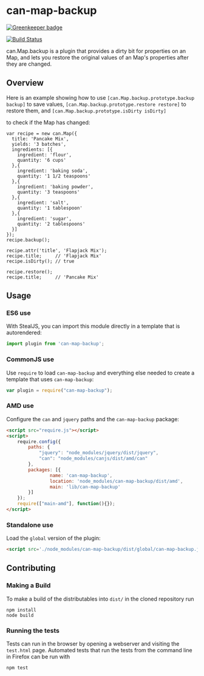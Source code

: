# can-map-backup

[![Greenkeeper badge](https://badges.greenkeeper.io/canjs/can-map-backup.svg)](https://greenkeeper.io/)

[![Build Status](https://travis-ci.org/canjs/can-map-backup.png?branch=master)](https://travis-ci.org/canjs/can-map-backup)

can.Map.backup is a plugin that provides a dirty bit for properties on an Map,
and lets you restore the original values of an Map's properties after they are changed.

## Overview

Here is an example showing how to use `[can.Map.backup.prototype.backup backup]` to save values,
`[can.Map.backup.prototype.restore restore]` to restore them, and `[can.Map.backup.prototype.isDirty isDirty]`

to check if the Map has changed:

```
var recipe = new can.Map({
  title: 'Pancake Mix',
  yields: '3 batches',
  ingredients: [{
    ingredient: 'flour',
    quantity: '6 cups'
  },{
    ingredient: 'baking soda',
    quantity: '1 1/2 teaspoons'
  },{
    ingredient: 'baking powder',
    quantity: '3 teaspoons'
  },{
    ingredient: 'salt',
    quantity: '1 tablespoon'
  },{
    ingredient: 'sugar',
    quantity: '2 tablespoons'
  }]
});
recipe.backup();

recipe.attr('title', 'Flapjack Mix');
recipe.title;     // 'Flapjack Mix'
recipe.isDirty(); // true

recipe.restore();
recipe.title;     // 'Pancake Mix'
```

## Usage

### ES6 use

With StealJS, you can import this module directly in a template that is autorendered:

```js
import plugin from 'can-map-backup';
```

### CommonJS use

Use `require` to load `can-map-backup` and everything else
needed to create a template that uses `can-map-backup`:

```js
var plugin = require("can-map-backup");
```

### AMD use

Configure the `can` and `jquery` paths and the `can-map-backup` package:

```html
<script src="require.js"></script>
<script>
	require.config({
	    paths: {
	        "jquery": "node_modules/jquery/dist/jquery",
	        "can": "node_modules/canjs/dist/amd/can"
	    },
	    packages: [{
		    	name: 'can-map-backup',
		    	location: 'node_modules/can-map-backup/dist/amd',
		    	main: 'lib/can-map-backup'
	    }]
	});
	require(["main-amd"], function(){});
</script>
```

### Standalone use

Load the `global` version of the plugin:

```html
<script src='./node_modules/can-map-backup/dist/global/can-map-backup.js'></script>
```

## Contributing

### Making a Build

To make a build of the distributables into `dist/` in the cloned repository run

```
npm install
node build
```

### Running the tests

Tests can run in the browser by opening a webserver and visiting the `test.html` page.
Automated tests that run the tests from the command line in Firefox can be run with

```
npm test
```
